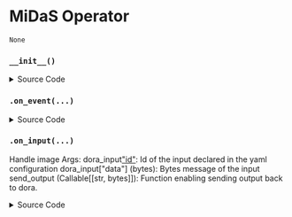 # MiDaS Operator

<!---
This file is auto-generated using:
node .scripts/generate-python-operator-doc.js
-->

```
None
```

### `__init__()`



<details>
  <summary>Source Code</summary>

```python
    def __init__(self):
        if MIDAS_PATH is None:
            # With internet
            self.model = torch.hub.load(
                "intel-isl/MiDaS",
                MODEL_TYPE,
            )
            midas_transforms = torch.hub.load("intel-isl/MiDaS", "transforms")
        else:
            # Without internet
            self.model = torch.hub.load(
                repo_or_dir=MIDAS_PATH,
                model=MODEL_NAME,
                weights=MIDAS_WEIGHT_PATH,
                source="local",
            )
            midas_transforms = torch.hub.load(
                repo_or_dir=MIDAS_PATH, model="transforms", source="local"
            )
        if MODEL_TYPE == "DPT_Large" or MODEL_TYPE == "DPT_Hybrid":
            self.transform = midas_transforms.dpt_transform
        else:
            self.transform = midas_transforms.small_transform
        self.model.to(torch.device(DEVICE))
        self.model.eval()


```

</details>

### `.on_event(...)`



<details>
  <summary>Source Code</summary>

```python

    def on_event(
            self,
            dora_event: dict,
            send_output: Callable[[str, bytes], None],
    ) -> DoraStatus:
        if dora_event["type"] == "INPUT":
            return self.on_input(dora_event, send_output)
        return DoraStatus.CONTINUE


```

</details>


### `.on_input(...)`

Handle image
        Args:
            dora_input["id"](str): Id of the input declared in the yaml configuration
            dora_input["data"] (bytes): Bytes message of the input
            send_output (Callable[[str, bytes]]): Function enabling sending output back to dora.
        

<details>
  <summary>Source Code</summary>

```python

    def on_input(
            self,
            dora_input: dict,
            send_output: Callable[[str, bytes], None],
    ) -> DoraStatus:
        """Handle image
        Args:
            dora_input["id"](str): Id of the input declared in the yaml configuration
            dora_input["data"] (bytes): Bytes message of the input
            send_output (Callable[[str, bytes]]): Function enabling sending output back to dora.
        """
        if dora_input["id"] == "image":
            # Convert bytes to numpy array
            frame = np.frombuffer(
                dora_input["data"],
                np.uint8,
            ).reshape((IMAGE_HEIGHT, IMAGE_WIDTH, 4))

            with torch.no_grad():
                image = frame[:, :, :3]
                img = cv2.cvtColor(image, cv2.COLOR_BGR2RGB)
                input_batch = self.transform(img).to(DEVICE)
                prediction = self.model(input_batch)
                prediction = torch.nn.functional.interpolate(
                    prediction.unsqueeze(1),
                    size=img.shape[:2],
                    mode="bicubic",
                    align_corners=False,
                ).squeeze()
                depth_output = prediction.cpu().numpy()
                depth_min = depth_output.min()
                depth_max = depth_output.max()
                normalized_depth = 255 * (depth_output - depth_min) / (depth_max - depth_min)
                normalized_depth *= 3
                depth_frame = np.repeat(np.expand_dims(normalized_depth, 2), 3, axis=2) / 3
                depth_frame = cv2.applyColorMap(np.uint8(depth_frame), cv2.COLORMAP_INFERNO)
                height, width = depth_frame.shape[:2]
                depth_frame_4 = np.dstack([depth_frame, np.ones((height, width), dtype="uint8") * 255])

                send_output("depth_frame", depth_frame_4.tobytes(), dora_input["metadata"])
        return DoraStatus.CONTINUE


```

</details>



